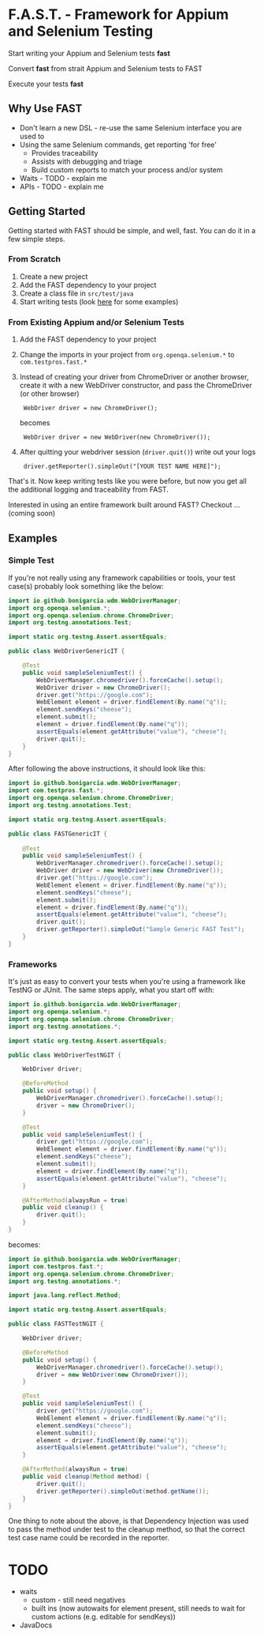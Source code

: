 # F.A.S.T. - Framework for Appium and Selenium Testing
Start writing your Appium and Selenium tests **fast**

Convert **fast** from strait Appium and Selenium tests to FAST

Execute your tests **fast**

## Why Use FAST
* Don't learn a new DSL - re-use the same Selenium interface you are used to
* Using the same Selenium commands, get reporting 'for free'
    - Provides traceability
    - Assists with debugging and triage
    - Build custom reports to match your process and/or system
* Waits - TODO - explain me
* APIs - TODO - explain me
 
## Getting Started
Getting started with FAST should be simple, and well, fast. 
You can do it in a few simple steps.

### From Scratch
1. Create a new project
2. Add the FAST dependency to your project
3. Create a class file in `src/test/java`
3. Start writing tests (look [here](#examples) for some examples)

### From Existing Appium and/or Selenium Tests
1. Add the FAST dependency to your project
2. Change the imports in your project from `org.openqa.selenium.*` to 
`com.testpros.fast.*`
3. Instead of creating your driver from ChromeDriver or another browser, 
create it with a new WebDriver constructor, and pass the ChromeDriver 
(or other browser)
        
        WebDriver driver = new ChromeDriver();
    becomes
    
        WebDriver driver = new WebDriver(new ChromeDriver());
        
4. After quitting your webdriver session (`driver.quit()`) write out your logs

        driver.getReporter().simpleOut("[YOUR TEST NAME HERE]"); 

That's it. Now keep writing tests like you were before, but now you get all 
the additional logging and traceability from FAST.

Interested in using an entire framework built around FAST? 
Checkout ... (coming soon)

## Examples

### Simple Test
If you're not really using any framework capabilities or tools, 
your test case(s) probably look something like the below:
```java
import io.github.bonigarcia.wdm.WebDriverManager;
import org.openqa.selenium.*;
import org.openqa.selenium.chrome.ChromeDriver;
import org.testng.annotations.Test;

import static org.testng.Assert.assertEquals;

public class WebDriverGenericIT {

    @Test
    public void sampleSeleniumTest() {
        WebDriverManager.chromedriver().forceCache().setup();
        WebDriver driver = new ChromeDriver();
        driver.get("https://google.com");
        WebElement element = driver.findElement(By.name("q"));
        element.sendKeys("cheese");
        element.submit();
        element = driver.findElement(By.name("q"));
        assertEquals(element.getAttribute("value"), "cheese");
        driver.quit();
    }
}
```
After following the above instructions, it should look like this:
```java
import io.github.bonigarcia.wdm.WebDriverManager;
import com.testpros.fast.*;
import org.openqa.selenium.chrome.ChromeDriver;
import org.testng.annotations.Test;

import static org.testng.Assert.assertEquals;

public class FASTGenericIT {
    
    @Test
    public void sampleSeleniumTest() {
        WebDriverManager.chromedriver().forceCache().setup();
        WebDriver driver = new WebDriver(new ChromeDriver());
        driver.get("https://google.com");
        WebElement element = driver.findElement(By.name("q"));
        element.sendKeys("cheese");
        element.submit();
        element = driver.findElement(By.name("q"));
        assertEquals(element.getAttribute("value"), "cheese");
        driver.quit();
        driver.getReporter().simpleOut("Sample Generic FAST Test");
    }
}
```

### Frameworks
It's just as easy to convert your tests when you're using a framework 
like TestNG or JUnit. The same steps apply, what you start off with:
```java
import io.github.bonigarcia.wdm.WebDriverManager;
import org.openqa.selenium.*;
import org.openqa.selenium.chrome.ChromeDriver;
import org.testng.annotations.*;

import static org.testng.Assert.assertEquals;

public class WebDriverTestNGIT {

    WebDriver driver;

    @BeforeMethod
    public void setup() {
        WebDriverManager.chromedriver().forceCache().setup();
        driver = new ChromeDriver();
    }

    @Test
    public void sampleSeleniumTest() {
        driver.get("https://google.com");
        WebElement element = driver.findElement(By.name("q"));
        element.sendKeys("cheese");
        element.submit();
        element = driver.findElement(By.name("q"));
        assertEquals(element.getAttribute("value"), "cheese");
    }

    @AfterMethod(alwaysRun = true)
    public void cleanup() {
        driver.quit();
    }
}
```
becomes:
```java
import io.github.bonigarcia.wdm.WebDriverManager;
import com.testpros.fast.*;
import org.openqa.selenium.chrome.ChromeDriver;
import org.testng.annotations.*;

import java.lang.reflect.Method;

import static org.testng.Assert.assertEquals;

public class FASTTestNGIT {

    WebDriver driver;

    @BeforeMethod
    public void setup() {
        WebDriverManager.chromedriver().forceCache().setup();
        driver = new WebDriver(new ChromeDriver());
    }

    @Test
    public void sampleSeleniumTest() {
        driver.get("https://google.com");
        WebElement element = driver.findElement(By.name("q"));
        element.sendKeys("cheese");
        element.submit();
        element = driver.findElement(By.name("q"));
        assertEquals(element.getAttribute("value"), "cheese");
    }

    @AfterMethod(alwaysRun = true)
    public void cleanup(Method method) {
        driver.quit();
        driver.getReporter().simpleOut(method.getName());
    }
}
```
One thing to note about the above, is that Dependency Injection was used
to pass the method under test to the cleanup method, so that the correct
test case name could be recorded in the reporter. 



# TODO
- waits
  - custom - still need negatives
  - built ins (now autowaits for element present, still needs to wait for custom actions (e.g. editable for sendKeys))
- JavaDocs